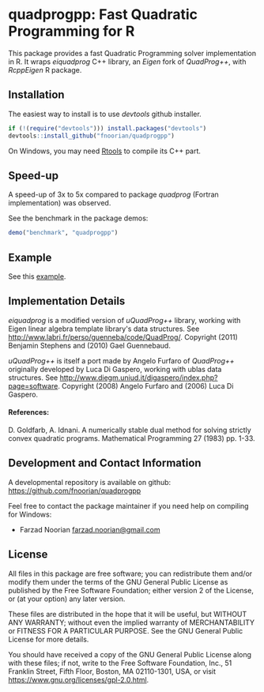 quadprogpp: Fast Quadratic Programming for R
============================================
This package provides a fast Quadratic Programming solver implementation in R.
It wraps *eiquadprog* C++ library, an *Eigen* fork of *QuadProg++*, with *RcppEigen* R package.

## Installation
The easiest way to install is to use *devtools* github installer.

```R
if (!(require("devtools"))) install.packages("devtools")
devtools::install_github("fnoorian/quadprogpp")
```

On Windows, you may need [Rtools](https://cran.r-project.org/bin/windows/Rtools/)
to compile its C++ part.

## Speed-up 
A speed-up of 3x to 5x compared to package *quadprog* (Fortran implementation) 
was observed.

See the benchmark in the package demos:
```R
demo("benchmark", "quadprogpp")
```

## Example

See this [example](tests/test1.R).

## Implementation Details
*eiquadprog* is a modified version of *uQuadProg++* library, working with Eigen 
linear algebra template library's data structures. See <http://www.labri.fr/perso/guenneba/code/QuadProg/>.
Copyright (2011) Benjamin Stephens and (2010) Gael Guennebaud.

*uQuadProg++* is itself a port made by Angelo Furfaro of *QuadProg++* originally
developed by Luca Di Gaspero, working with ublas data structures.
See <http://www.diegm.uniud.it/digaspero/index.php?page=software>.
Copyright (2008) Angelo Furfaro and (2006) Luca Di Gaspero.

#### References: 
D. Goldfarb, A. Idnani. A numerically stable dual method for solving
strictly convex quadratic programs. Mathematical Programming 27 (1983) pp. 1-33.

## Development and Contact Information
A developmental repository is available on github:
<https://github.com/fnoorian/quadprogpp>

Feel free to contact the package maintainer if you need help on compiling for Windows:
* Farzad Noorian <farzad.noorian@gmail.com>

## License
All files in this package are free software; you can redistribute them
and/or modify them under the terms of the GNU General Public License
as published by the Free Software Foundation; either version 2
of the License, or (at your option) any later version.

These files are distributed in the hope that it will be useful,
but WITHOUT ANY WARRANTY; without even the implied warranty of
MERCHANTABILITY or FITNESS FOR A PARTICULAR PURPOSE.  See the
GNU General Public License for more details.

You should have received a copy of the GNU General Public License
along with these files; if not, write to the Free Software
Foundation, Inc., 51 Franklin Street, Fifth Floor, Boston, MA  02110-1301, USA,
or visit <https://www.gnu.org/licenses/gpl-2.0.html>.
